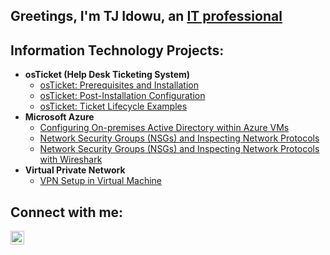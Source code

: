 ## Greetings, I'm TJ Idowu, an <a href="https://www.linkedin.com/in/tj-idowu/">IT professional </a> 

<h2>Information Technology Projects:</h2>

- <b>osTicket (Help Desk Ticketing System)</b>
  - [osTicket: Prerequisites and Installation](https://github.com/TheTJIdowu/osticket-prereqs)
  - [osTicket: Post-Installation Configuration](https://github.com/TheTJIdowu/osticket-post-install-config)
  - [osTicket: Ticket Lifecycle Examples](https://github.com/TheTJIdowu/osticket-ticket-lifecycle)
- <b>Microsoft Azure</b>
  - [Configuring On-premises Active Directory within Azure VMs](https://github.com/TheTJIdowu/Configuring-Active-Directory)
  - [Network Security Groups (NSGs) and Inspecting Network Protocols](https://github.com/TheTJIdowu)
  - [Network Security Groups (NSGs) and Inspecting Network Protocols with Wireshark](https://github.com/TheTJIdowu)
- <b>Virtual Private Network</b>
  - [VPN Setup in Virtual Machine ](https://github.com/TheTJIdowu)

<h2>Connect with me:</h2>
<a href="https://www.linkedin.com/in/tj-idowu/"><img align="left" alt="Josh | LinkedIn" width="22px" src="https://cdn.jsdelivr.net/npm/simple-icons@v3/icons/linkedin.svg" /></a>

